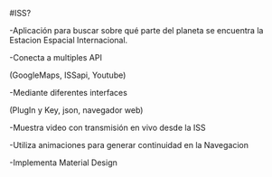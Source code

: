#ISS?

 

-Aplicación para buscar sobre qué parte del planeta se encuentra la Estacion Espacial Internacional.

 

-Conecta a multiples API 

(GoogleMaps, ISSapi, Youtube)

 

-Mediante diferentes interfaces

(PlugIn y Key, json, navegador web)

 

-Muestra video con transmisión en vivo desde la ISS

 

-Utiliza animaciones para generar continuidad en la Navegacion

 

-Implementa Material Design

